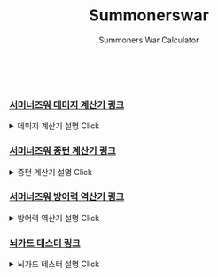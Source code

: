
<header>
<h1>Summonerswar</h1>

<div>Summoners War Calculator</div>
</header>
<section>
<br/>
<h3><a href="https://veev23.github.io/2018-swar/DamageCalc" target="_blank">서머너즈워 데미지 계산기 링크</a></h3>
<details>
  <summary>데미지 계산기 설명 Click</summary>
  <h4>사용법</h4>
  <hr/>
 <p><b>자동세팅</b>을 이용하거나 실제 몹의 기본스텟을 채워줍니다.</p>
<img src="https://veev23.github.io/2018-swar/1.png">
  <p>사진처럼 나머지 스텟을 채워주고 <b>명예</b>와 <b>깃발</b> %를 채워줍니다.</p>
  <p><b>룬 강화 설정</b>은 룬이 강화가 덜 되었지만 12, 15강 등으로 강화하였을 때의 데미지를 구하고 싶을 때 이용합니다. 체크박스에 체크한 부위만 적용됩니다.</p>
  <p>해당 몬스터의 계수를 모른다면, 페이지 아래의 계수보는곳에 가서 확인합니다. 또는 자동세팅을 이용합니다.<br>영어인 자동세팅은 모든 몹의 계수가 있지만, <b>계수의 타입</b>과 <b>스킬작으로 오르는 데미지</b>는 사용자의 설정이 필요합니다.</p>
  <p><b>무슨계수?</b>는 계수가 어느 것에 의해 영향을 받는지 선택합니다.</p>
  <p><b>스킬계수</b>는 스킬의 계수를 입력합니다. 물이프 2스킬과 같이 단순 공격력 비례라면 1번 계수만 입력하면 되고, 물이프 1스킬의 경우는 (speed+210)/div 형식이므로 1번 계수에는 더하는 값인 210을, 2번 계수에는 나누는 값 div를 입력합니다.
  <br>계수를 음수(-)로 입력한다면, 크리티컬이 뜨지 않는 경우로 계산해줍니다.</p>
  <p><b>스킬작</b>은 스킬로 오르는 피해량을 말합니다. 풍조커 3스의 경우 스킬레벨을 다 올리면 30%의 데미지 증가가 있으므로, 30을 입력합니다.</p>
  <p><b>이계룬</b>은 투지룬이나 결의룬 등을 장착하였을 때 개수를 적습니다. 만약 투지룬 3세트를 장착하였다면 3을 입력합니다.</p>
  <p><b>적의 방어력</b>에는 데미지를 입을 대상의 방어력을 입력합니다. 만약 스킬이 풍조커 3스와 같은 방어무시 데미지라면 0 또는 공란으로 둡니다.</p>
  <p><b>방어력 약화</b>에는 데미지를 입을 대상이 방어력 약화 디버프에 걸렸다면 체크해주고, 아니라면 선택하지 말아주세요.</p>
  <p>다 작성하였다면 Enter키나 계산하기를 눌러주세요. </p>
<p>참고 1 : 입력칸에 아무 수도 적지 않으면 0으로 계산됩니다.</p>
<p>참고 2 : 결과값에 마우스를 대면 룬을 바꾸기 전 데미지도 표시됩니다.(룬 강화는 다 같이 적용됩니다.)</p>
<p>참고 3 : 카이로스 등에서의 데미지를 알고 싶은데 길드레벨에 의한 %증가는 입력칸이 없으므로 다른 데에서 +해주시면 됩니다.</p>
  <p>참고 4 : 몬스터 목록은 제가 직접 업데이트 하는 것이므로 최근에 데미지 상향을 받은 몬스터는 swarfarm.com 등에서 정확한 계수를 확인해주세요..</p> 
</details>
 </section>
 <section>
<h3><a href="https://veev23.github.io/2018-swar/SpeedCalc" target="_blank">서머너즈워 중턴 계산기 링크</a></h3>
<details>
  <summary>중턴 계산기 설명 Click</summary>
  <h4>사용법</h4>
  <p>계산할 틱 수 : 몇 틱까지 계산하실 건지 입력하시면 됩니다.</p>
  <p>틱당 수치 : 아레나 기준 7%, 실레나 기준 1.5%</p>
  <p>공속 토템 : 아레나 명예 건물 %</p>
  <p>공속 리더 : 몬스터 공격속도 리더 %</p>
  <br/>
  <p>게이지 : 해당 몬스터의 스킬로 오르는 게이지 수치</p>
  <p>속업 버프 : 해당 몬스터의 스킬로 공격속도 버프가 적용되는지? 속업 이후의 수치는 올림하여 적용</p>
  <p>신속룬 착용 : 신속룬 4세트옵션을 받고있는 상태인지?</p>
  <p>합 속도 : 최종 공격 속도. (기본 공속 * (1+리더+토템+신속)+룬 부옵션)으로 계산</p>
  <br/>
  <p>계산 결과 : 표의 행에서 빨갛게 표시되었을 때 턴을 잡는다.</p>
</details>
 </section>
 <section>
<h3><a href="https://veev23.github.io/2018-swar/defInversion" target="_blank">서머너즈워 방어력 역산기 링크</a></h3>
<details>
  <summary>방어력 역산기 설명 Click</summary>
<p>방어력에 의한 데미지 감소 1000/(1140*3.5+방어력)임을 이용하여 계산합니다.</p>
<p>계산기상의 데미지 : <a href="https://veev23.github.io/2018-swar/DamageCalc" target="_blank">계산기</a>에서 적의 방어력이 "0"일 때 나온 결과값을 입력합니다.</p>
<p><b>적에게 가한 데미지</b> : 실제로 때렸을 때 데미지를 입력합니다.</p>
<p><b>적의 기본 방어력</b> : 때린 적의 기본 방어력을 입력합니다.</p>
<p><b>방어력 감소</b> : 적이 방어력 감소가 걸렸을 때 데미지를 주었다면 선택합니다.</p>
<p><b>길드전</b> : 길드전이면서 적의 길드깃발이 최대치(방어력 20%)라고 가정합니다.</p>
<p><b>명예건물</b> : 적의 명예건물이 최대치(방어력 20%)라고 가정합니다.</p>
<br/>
<p>계산기상의 데미지는 소숫점을 버리고, 실제 데미지는 이론상 데미지에서 오차가 있기 때문에 결과값으로 나오는 방어력은 실제와의 차이가 있습니다.</p>
</details>
  
<h3><a href="https://veev23.github.io/2018-swar/emperor-garuda-raid" target="_blank">뇌가드 테스터 링크</a></h3>
<details>
  <summary>뇌가드 테스터 설명 Click</summary>
  </details>
  </section>
<footer>
  </footer>
